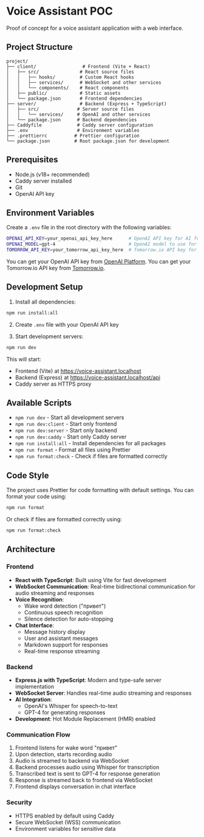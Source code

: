 # Voice Assistant POC

Proof of concept for a voice assistant application with a web interface.

## Project Structure

```
project/
├── client/                 # Frontend (Vite + React)
│   ├── src/               # React source files
│   │   ├── hooks/         # Custom React hooks
│   │   ├── services/      # WebSocket and other services
│   │   └── components/    # React components
│   ├── public/            # Static assets
│   └── package.json       # Frontend dependencies
├── server/                # Backend (Express + TypeScript)
│   ├── src/              # Server source files
│   │   └── services/     # OpenAI and other services
│   └── package.json      # Backend dependencies
├── Caddyfile             # Caddy server configuration
├── .env                  # Environment variables
├── .prettierrc          # Prettier configuration
└── package.json         # Root package.json for development
```

## Prerequisites

- Node.js (v18+ recommended)
- Caddy server installed
- Git
- OpenAI API key

## Environment Variables

Create a `.env` file in the root directory with the following variables:

```bash
OPENAI_API_KEY=your_openai_api_key_here      # OpenAI API key for AI functionality
OPENAI_MODEL=gpt-4                           # OpenAI model to use for chat responses
TOMORROW_API_KEY=your_tomorrow_api_key_here  # Tomorrow.io API key for weather data
```

You can get your OpenAI API key from [OpenAI Platform](https://platform.openai.com/api-keys).
You can get your Tomorrow.io API key from [Tomorrow.io](https://www.tomorrow.io/).

## Development Setup

1. Install all dependencies:

```bash
npm run install:all
```

2. Create `.env` file with your OpenAI API key

3. Start development servers:

```bash
npm run dev
```

This will start:

- Frontend (Vite) at https://voice-assistant.localhost
- Backend (Express) at https://voice-assistant.localhost/api
- Caddy server as HTTPS proxy

## Available Scripts

- `npm run dev` - Start all development servers
- `npm run dev:client` - Start only frontend
- `npm run dev:server` - Start only backend
- `npm run dev:caddy` - Start only Caddy server
- `npm run install:all` - Install dependencies for all packages
- `npm run format` - Format all files using Prettier
- `npm run format:check` - Check if files are formatted correctly

## Code Style

The project uses Prettier for code formatting with default settings. You can format your code using:

```bash
npm run format
```

Or check if files are formatted correctly using:

```bash
npm run format:check
```

## Architecture

### Frontend

- **React with TypeScript**: Built using Vite for fast development
- **WebSocket Communication**: Real-time bidirectional communication for audio streaming and responses
- **Voice Recognition**:
  - Wake word detection ("привет")
  - Continuous speech recognition
  - Silence detection for auto-stopping
- **Chat Interface**:
  - Message history display
  - User and assistant messages
  - Markdown support for responses
  - Real-time response streaming

### Backend

- **Express.js with TypeScript**: Modern and type-safe server implementation
- **WebSocket Server**: Handles real-time audio streaming and responses
- **AI Integration**:
  - OpenAI's Whisper for speech-to-text
  - GPT-4 for generating responses
- **Development**: Hot Module Replacement (HMR) enabled

### Communication Flow

1. Frontend listens for wake word "привет"
2. Upon detection, starts recording audio
3. Audio is streamed to backend via WebSocket
4. Backend processes audio using Whisper for transcription
5. Transcribed text is sent to GPT-4 for response generation
6. Response is streamed back to frontend via WebSocket
7. Frontend displays conversation in chat interface

### Security

- HTTPS enabled by default using Caddy
- Secure WebSocket (WSS) communication
- Environment variables for sensitive data
